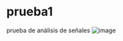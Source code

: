 # prueba1
prueba de análisis de señales 
![image](https://user-images.githubusercontent.com/104284166/164951506-e73deb10-3df4-4c32-b0aa-27db19e307ef.png)
